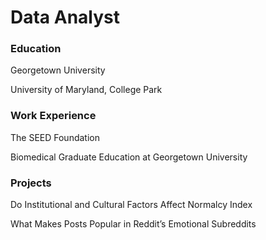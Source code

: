 # Data Analyst

### Education
Georgetown University


University of Maryland, College Park


### Work Experience
The SEED Foundation


Biomedical Graduate Education at Georgetown University


### Projects
Do Institutional and Cultural Factors Affect Normalcy Index

What Makes Posts Popular in Reddit’s Emotional Subreddits 


